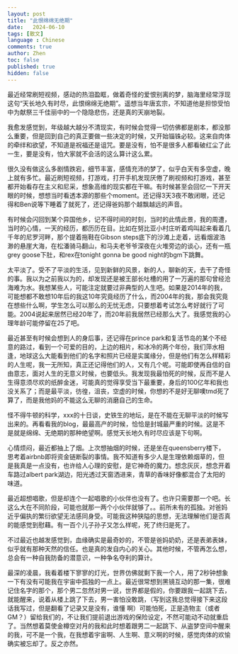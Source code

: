 ```yaml
---
layout: post
title: "此恨绵绵无绝期"
date:   2024-06-10
tags: [散文]
language : Chinese
comments: true
author: Zhen
toc: false
published: true
hidden: false
---
```

最近经常刷短视频，感动的热泪盈眶，做着奇怪的爱恨别离的梦，脑海里经常浮现这句“天长地久有时尽，此恨绵绵无绝期”。遥想当年唐玄宗，不知道他是担惊受怕中为献祭三千佳丽中的一个隐隐悲伤，还是真的天崩地裂。

我愈发感觉到，年级越大越分不清现实，有时候会觉得一切仿佛都是剧本，都没那么重要，但是回到自己的真正要做一些决定的时候，又开始锱铢必较。这来自肉体的牵绊和欲望，不知道是祝福还是诅咒。要是没有，怕不是很多人都看破红尘了此一生，要是没有，怕大家就不会活的这么算计这么累。

很久没有做这么多剧情跌宕，细节丰富，感情充沛的梦了，似乎白天有多空虚，晚上就有多忙。最近刷短视频，打游戏，打开手机发现厌倦了刷视频和打游戏，甚至都开始看存在主义和尼采，想象高维的现实都在干嘛。有时候甚至会回忆一下开天眼的时候，想想当时看透本源的那些个moment。还记得3天3夜不敢闭眼，还记得和Ben说等下睡着了就死了，还记得爸妈那个越飘越远的声音。

有时候会闪回到某个异国他乡，记不得时间的时刻，当时的此情此景，我的周遭，当时的心情，一天的经历，都历历在目。比如在努比亚小村庄听着鸡叫起来看着几千年的尼罗河畔，那个提着拖鞋在Gibson steps底下的沙滩上走着，远看烟波浩渺的悬崖大海，在松潘骑马翻山，和马夫老爷爷深夜在火堆旁边的谈心，还有一瓶grey goose下肚，和rex在tonight gonna be good night的bgm下跳舞。

太平淡了。受不了平淡的生活，见到新鲜的风景，新的人，聊新的天，去干了奇怪的事。我以为之前我以为的，却发现还是被王部长吐槽的用了一万遍的那句曾经沧海难为水。我想某些人，可能注定就要过非典型的人生吧。如果是2014年的我，可能想都不敢想10年后的我这10年究竟经历了什么，而2004年的我，那会我究竟在想些什么啊，学生怎么可以那么的无忧无虑，只要想着考试怎么考好就行了可能。2004说起来居然已经20年了，而20年前我居然已经那么大了。我感觉我的心理年龄可能停留在25了吧。

最近甚至有时候会想到人的身后事，还记得在prince park和复活节岛的某个不经意的路过，看到一个可爱的目的，上边的相片，和冰冷的两个年份，我们萍水相逢，地球这么大能看到他们的名字和照片已经是实属缘分，但是他们有怎么样精彩的人生呢，我一无所知，真正还记得他们的人，又有几个呢。可能即使再自信的自由意志，面对人生的无意义时候，也要低头。我发现我最怕死的时候，反而不是人生得意须尽欢的纸醉金迷，可能真的觉得享受当下最重要，身后的100亿年和我也没关系了；而是最平淡，彷徨，沮丧，空虚的时候，你想的不是好无聊噢tmd死了算了，而是我他妈的不能这么无聊的消磨自己的生命。

怪不得牛顿的科学，xxx的十日谈，史铁生的地坛，是在不能在无聊平淡的时候写出来的。再看看我的blog，最最高产的时候，恰恰是封城最严重的时候。这是不是就是绵绵、无绝期的那种绝望啊。感觉天长地久有时尽应该是下句啊。

心情烦闷，最近都抽上了烟。上次想抽烟的时候，还是坐在queensberry楼下，思考着airbnb即将资金链断裂的事情。我不知道有多少人是生理依赖烟草的，但是我真是一点没有，也许给人心理的安慰，是它神奇的魔力。想念灰灰，想念开着车路过albert park湖边，阳光透过天窗洒进来，青草的香味好像都混合了太阳的味道。

最近超想唱歌，但是却连个一起唱歌的小伙伴也没有了。也许只需要那一个吧。长这么大在不同阶段，可能也就那一两个小伙伴就够了。。前所未有的孤独。对爸妈近乎偏执的繁衍欲望无法感同身受。可能我这种狭隘的思想，无法理解他们是否真的能感觉到慰藉。有一百个儿子孙子又怎么样呢，死了终归是死了。

不过最近也越发感觉到，血缘确实是最奇妙的，不管是爸妈奶奶，还是表弟表妹，似乎就有那种天然的信任。也是真的发自内心的关心。其他时候，不管再怎么想，总会有一种自我防备的潜意识，一种争名夺利的算计。

最深的凌晨，我看着楼下寥寥的灯光，世界仿佛就剩下我一个人，用了2秒钟想象一下有没有可能我在宇宙中孤独的一点上。最近很常想到黑镜互动的那一集，很难记住名字的那个，那个男二忽然对男一说，世界都是假的，你要跟我一起跳下去，就能醒来，说着从楼上跳了下去，男一害怕没敢跳，（写到这我总觉得接下来这段话我写过，但是翻看了记录又是没有，谁懂 啊）可能怕死，正是造物主（或者GM？）留给我们的，不让我们提前退出游戏的保险设定，不然可能动不动就重启了。当然想着莫使金樽空对月的我和此时想着跟男二一起跳下、从盗梦空间中醒来的我，可不是一个我，在我想着宇宙啊、人生啊、意义啊的时候，感觉肉体的欢愉确实被忘却了。反之亦然。


<!--stackedit_data:
eyJoaXN0b3J5IjpbLTIwOTQ0NjA1MzRdfQ==
-->